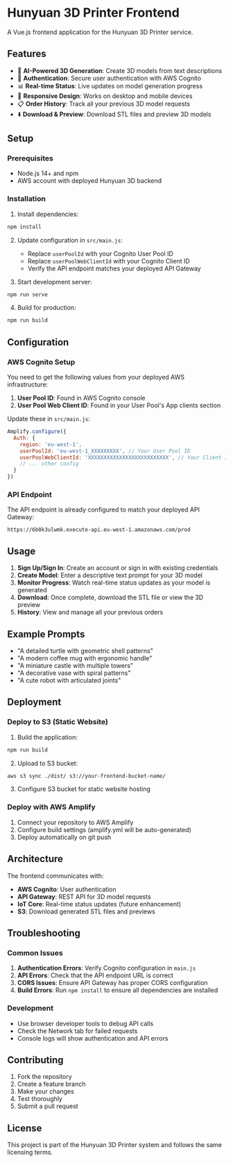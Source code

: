 # Hunyuan 3D Printer Frontend

A Vue.js frontend application for the Hunyuan 3D Printer service.

## Features

- 🎨 **AI-Powered 3D Generation**: Create 3D models from text descriptions
- 🔐 **Authentication**: Secure user authentication with AWS Cognito
- 📊 **Real-time Status**: Live updates on model generation progress
- 📱 **Responsive Design**: Works on desktop and mobile devices
- 📋 **Order History**: Track all your previous 3D model requests
- ⬇️ **Download & Preview**: Download STL files and preview 3D models

## Setup

### Prerequisites

- Node.js 14+ and npm
- AWS account with deployed Hunyuan 3D backend

### Installation

1. Install dependencies:
```bash
npm install
```

2. Update configuration in `src/main.js`:
   - Replace `userPoolId` with your Cognito User Pool ID
   - Replace `userPoolWebClientId` with your Cognito Client ID
   - Verify the API endpoint matches your deployed API Gateway

3. Start development server:
```bash
npm run serve
```

4. Build for production:
```bash
npm run build
```

## Configuration

### AWS Cognito Setup

You need to get the following values from your deployed AWS infrastructure:

1. **User Pool ID**: Found in AWS Cognito console
2. **User Pool Web Client ID**: Found in your User Pool's App clients section

Update these in `src/main.js`:

```javascript
Amplify.configure({
  Auth: {
    region: 'eu-west-1',
    userPoolId: 'eu-west-1_XXXXXXXXX', // Your User Pool ID
    userPoolWebClientId: 'XXXXXXXXXXXXXXXXXXXXXXXXXX', // Your Client ID
    // ... other config
  }
})
```

### API Endpoint

The API endpoint is already configured to match your deployed API Gateway:
```
https://6b0k3ulwmk.execute-api.eu-west-1.amazonaws.com/prod
```

## Usage

1. **Sign Up/Sign In**: Create an account or sign in with existing credentials
2. **Create Model**: Enter a descriptive text prompt for your 3D model
3. **Monitor Progress**: Watch real-time status updates as your model is generated
4. **Download**: Once complete, download the STL file or view the 3D preview
5. **History**: View and manage all your previous orders

## Example Prompts

- "A detailed turtle with geometric shell patterns"
- "A modern coffee mug with ergonomic handle"
- "A miniature castle with multiple towers"
- "A decorative vase with spiral patterns"
- "A cute robot with articulated joints"

## Deployment

### Deploy to S3 (Static Website)

1. Build the application:
```bash
npm run build
```

2. Upload to S3 bucket:
```bash
aws s3 sync ./dist/ s3://your-frontend-bucket-name/
```

3. Configure S3 bucket for static website hosting

### Deploy with AWS Amplify

1. Connect your repository to AWS Amplify
2. Configure build settings (amplify.yml will be auto-generated)
3. Deploy automatically on git push

## Architecture

The frontend communicates with:
- **AWS Cognito**: User authentication
- **API Gateway**: REST API for 3D model requests
- **IoT Core**: Real-time status updates (future enhancement)
- **S3**: Download generated STL files and previews

## Troubleshooting

### Common Issues

1. **Authentication Errors**: Verify Cognito configuration in `main.js`
2. **API Errors**: Check that the API endpoint URL is correct
3. **CORS Issues**: Ensure API Gateway has proper CORS configuration
4. **Build Errors**: Run `npm install` to ensure all dependencies are installed

### Development

- Use browser developer tools to debug API calls
- Check the Network tab for failed requests
- Console logs will show authentication and API errors

## Contributing

1. Fork the repository
2. Create a feature branch
3. Make your changes
4. Test thoroughly
5. Submit a pull request

## License

This project is part of the Hunyuan 3D Printer system and follows the same licensing terms.
